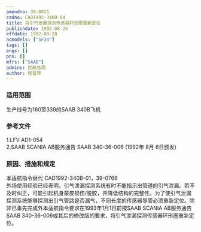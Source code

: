 ```yaml
---
amendno: 39-0821  
cadno: CAD1992-340B-04  
title: 将引气泄漏探测传感器环形圈重新定位  
publishdate: 1992-08-24  
effdate: 1992-08-28  
acmodels: ["SF34"]  
tags: []  
engs: []  
pns: []  
mfrs: ["SAAB"]  
admins: 民航总局  
author: 程晋萍  
---
```

  
### 适用范围  
生产线号为160至339的SAAB 340B飞机  
  
<!--more-->  
### 参考文件  
  1.LFV AD1-054  
  2.SAAB SCANIA AB服务通告 SAAB 340-36-006 (1992年 8月 6日颁发)  
  
### 原因、措施和规定  

  本适航指令替代 CAD1992-340B-01，39-0766  
  外场使用经验已经表明，引气泄漏探测系统有时不能指示出管道的引气泄漏。若不及时纠正，可能引起机身蒙皮损伤/脱胶，并降低结构的完整性。为了使引气泄漏探测系统能够探测出引气管路是否漏气，不同长度的传感器导管必须重新定位。除非已事先完成外本适航指令要求在1993年1月1日前按SAAB SCANIA AB服务通告SAAB 340-36-006或其后的修改版的要求，将引气泄漏探测传感器环形圈重新定位。  
